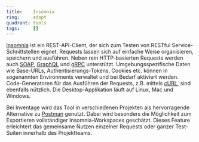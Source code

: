 ```yaml
---
title:    Insomnia  
ring:     adopt  
quadrant: tools
tags:     []
---
```


[Insomnia][insomnia] ist ein REST-API-Client, der sich zum Testen von RESTful Service-Schnittstellen eignet. Requests
lassen sich auf einfache Weise organisieren, speichern und ausführen. Neben rein HTTP-basierten Requests werden auch
[SOAP][soap], [GraphQL][graphql] und [gRPC][grpc] unterstützt. Umgebungsspezifische Daten wie Base-URLs,
Authentisierungs-Tokens, Cookies etc. können in sogenannten Environments verwaltet und bei Bedarf aktiviert werden.
Code-Generatoren für das Ausführen der Requests, z.B. mittels [cURL][curl], sind ebenfalls nützlich. Die
Desktop-Applikation läuft auf Linux, Mac und Windows.

Bei Inventage wird das Tool in verschiedenen Projekten als hervorragende Alternative zu [Postman][postman] genutzt.
Dabei wird besonders die Möglichkeit zum Exportieren vollständiger Insomnia-Workspaces geschätzt. Dieses Feature
erleichtert das gemeinsame Nutzen einzelner Requests oder ganzer Test-Suiten innerhalb des Projektteams.

[insomnia]: https://insomnia.rest/
[soap]: http://www.w3.org/TR/SOAP
[graphql]: /concepts-and-methods/graphql
[grpc]: https://grpc.io/
[curl]: https://curl.se/
[postman]: /tools/postman
